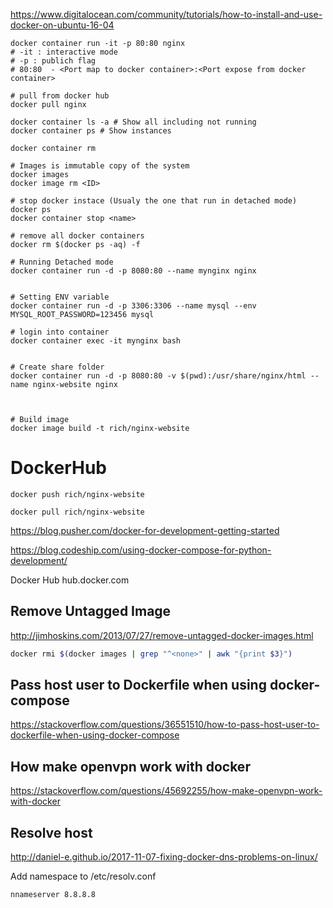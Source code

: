 https://www.digitalocean.com/community/tutorials/how-to-install-and-use-docker-on-ubuntu-16-04


```
docker container run -it -p 80:80 nginx
# -it : interactive mode
# -p : publich flag
# 80:80  - <Port map to docker container>:<Port expose from docker container>

# pull from docker hub
docker pull nginx

docker container ls -a # Show all including not running
docker container ps # Show instances

docker container rm

# Images is immutable copy of the system
docker images
docker image rm <ID>

# stop docker instace (Usualy the one that run in detached mode)
docker ps
docker container stop <name>

# remove all docker containers
docker rm $(docker ps -aq) -f

# Running Detached mode
docker container run -d -p 8080:80 --name mynginx nginx


# Setting ENV variable
docker container run -d -p 3306:3306 --name mysql --env MYSQL_ROOT_PASSWORD=123456 mysql

# login into container
docker container exec -it mynginx bash


# Create share folder
docker container run -d -p 8080:80 -v $(pwd):/usr/share/nginx/html --name nginx-website nginx



# Build image 
docker image build -t rich/nginx-website
```


# DockerHub
```
docker push rich/nginx-website

docker pull rich/nginx-website
```


https://blog.pusher.com/docker-for-development-getting-started

https://blog.codeship.com/using-docker-compose-for-python-development/

Docker Hub
hub.docker.com

## Remove Untagged Image
http://jimhoskins.com/2013/07/27/remove-untagged-docker-images.html
```Bash
docker rmi $(docker images | grep "^<none>" | awk "{print $3}")
```


## Pass host user to Dockerfile when using docker-compose
https://stackoverflow.com/questions/36551510/how-to-pass-host-user-to-dockerfile-when-using-docker-compose

## How make openvpn work with docker
https://stackoverflow.com/questions/45692255/how-make-openvpn-work-with-docker

## Resolve host
http://daniel-e.github.io/2017-11-07-fixing-docker-dns-problems-on-linux/

Add namespace to /etc/resolv.conf
```Bash
nnameserver 8.8.8.8
```
